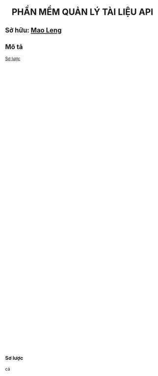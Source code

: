 <h1 align="center">PHẦN MỀM QUẢN LÝ TÀI LIỆU API</h1>

## Sở hữu: <a href="https://github.com/maoleng">Mao Leng</a>

## Mô tả
<a href="#so_luoc">Sơ lược</a>







<br><br><br><br><br><br><br><br><br><br><br><br><br><br><br><br><br><br><br><br><br><br><br><br><br><br><br><br><br><br><br><br><br><br><br><br><br><br><br><br><br><br><br><br><br><br><br><br><br><br><br><br><br><br>



<h3 id="so_luoc">Sơ lược</h3>
cá
